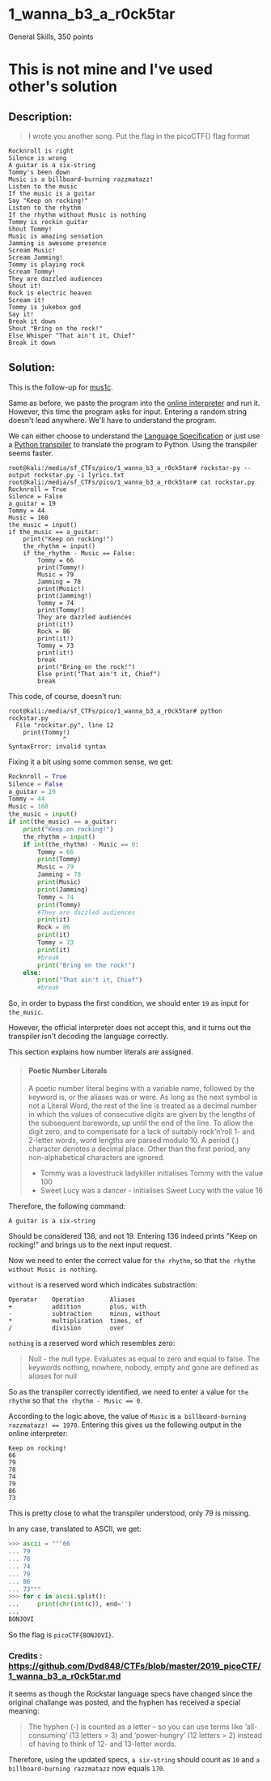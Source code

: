 # 1_wanna_b3_a_r0ck5tar
General Skills, 350 points

# This is not mine and I've used other's solution
## Description:
> I wrote you another song. Put the flag in the picoCTF{} flag format

```
Rocknroll is right              
Silence is wrong                
A guitar is a six-string        
Tommy's been down               
Music is a billboard-burning razzmatazz!
Listen to the music             
If the music is a guitar                  
Say "Keep on rocking!"                
Listen to the rhythm
If the rhythm without Music is nothing
Tommy is rockin guitar
Shout Tommy!                    
Music is amazing sensation 
Jamming is awesome presence
Scream Music!                   
Scream Jamming!                 
Tommy is playing rock           
Scream Tommy!       
They are dazzled audiences                  
Shout it!
Rock is electric heaven                     
Scream it!
Tommy is jukebox god            
Say it!                                     
Break it down
Shout "Bring on the rock!"
Else Whisper "That ain't it, Chief"                 
Break it down 
```

## Solution: 

This is the follow-up for [mus1c](mus1c.md).

Same as before, we paste the program into the [online interpreter](https://codewithrockstar.com/online) and run it. However, this time the program asks for input. Entering a random string doesn't lead anywhere. We'll have to understand the program.

We can either choose to understand the [Language Specification](https://codewithrockstar.com/docs) or just use a [Python transpiler](https://github.com/yanorestes/rockstar-py) to translate the program to Python. Using the transpiler seems faster.

```console
root@kali:/media/sf_CTFs/pico/1_wanna_b3_a_r0ck5tar# rockstar-py --output rockstar.py -i lyrics.txt
root@kali:/media/sf_CTFs/pico/1_wanna_b3_a_r0ck5tar# cat rockstar.py
Rocknroll = True
Silence = False
a_guitar = 19
Tommy = 44
Music = 160
the_music = input()
if the_music == a_guitar:
    print("Keep on rocking!")
    the_rhythm = input()
    if the_rhythm - Music == False:
        Tommy = 66
        print(Tommy!)
        Music = 79
        Jamming = 78
        print(Music!)
        print(Jamming!)
        Tommy = 74
        print(Tommy!)
        They are dazzled audiences
        print(it!)
        Rock = 86
        print(it!)
        Tommy = 73
        print(it!)
        break
        print("Bring on the rock!")
        Else print("That ain't it, Chief")
        break
```

This code, of course, doesn't run:
```console
root@kali:/media/sf_CTFs/pico/1_wanna_b3_a_r0ck5tar# python rockstar.py
  File "rockstar.py", line 12
    print(Tommy!)
               ^
SyntaxError: invalid syntax
```

Fixing it a bit using some common sense, we get:

```python
Rocknroll = True
Silence = False
a_guitar = 19
Tommy = 44
Music = 160
the_music = input()
if int(the_music) == a_guitar:
    print("Keep on rocking!")
    the_rhythm = input()
    if int(the_rhythm) - Music == 0:
        Tommy = 66
        print(Tommy)
        Music = 79
        Jamming = 78
        print(Music)
        print(Jamming)
        Tommy = 74
        print(Tommy)
        #They are dazzled audiences
        print(it)
        Rock = 86
        print(it)
        Tommy = 73
        print(it)
        #break
        print("Bring on the rock!")
    else:
        print("That ain't it, Chief")
        #break
```

So, in order to bypass the first condition, we should enter `19` as input for `the_music`.

However, the official interpreter does not accept this, and it turns out the transpiler isn't decoding the language correctly.

This section explains how number literals are assigned.

> #### Poetic Number Literals
> 
> A poetic number literal begins with a variable name, followed by the keyword is, or the aliases was or were. As long as the next symbol is not a Literal Word, the rest of the line is treated as a decimal number in which the values of consecutive digits are given by the lengths of the subsequent barewords, up until the end of the line. To allow the digit zero, and to compensate for a lack of suitably rock’n’roll 1- and 2-letter words, word lengths are parsed modulo 10. A period (.) character denotes a decimal place. Other than the first period, any non-alphabetical characters are ignored.
> 
>  *   Tommy was a lovestruck ladykiller initialises Tommy with the value 100
>  *   Sweet Lucy was a dancer - initialises Sweet Lucy with the value 16


Therefore, the following command:
```
A guitar is a six-string        
```

Should be considered 136, and not 19. Entering 136 indeed prints "Keep on rocking!" and brings us to the next input request.

Now we need to enter the correct value for `the rhythm`, so that `the rhythm without Music is nothing`. 

`without` is a reserved word which indicates substraction:


```
Operator 	Operation 	    Aliases
+ 	        addition 	    plus, with
- 	        subtraction 	minus, without
* 	        multiplication 	times, of
/ 	        division 	    over
```

`nothing` is a reserved word which resembles zero:

> Null - the null type. Evaluates as equal to zero and equal to false. The keywords nothing, nowhere, nobody, empty and gone are defined as aliases for null

So as the transpiler correctly identified, we need to enter a value for `the rhythm` so that `the rhythm - Music == 0`.

According to the logic above, the value of `Music` is `a billboard-burning razzmatazz! == 1970`. Entering this gives us the following output in the online interpreter:

```
Keep on rocking!
66
79
78
74
79
86
73
```

This is pretty close to what the transpiler understood, only 79 is missing.

In any case, translated to ASCII, we get:

```python
>>> ascii = """66
... 79
... 78
... 74
... 79
... 86
... 73"""
>>> for c in ascii.split():
...     print(chr(int(c)), end='')
...
BONJOVI
```

So the flag is `picoCTF{BONJOVI}`.

### Credits : https://github.com/Dvd848/CTFs/blob/master/2019_picoCTF/1_wanna_b3_a_r0ck5tar.md 

It seems as though the Rockstar language specs have changed since the original challange was posted, and the hyphen has received a special meaning:

> The hyphen (-) is counted as a letter – so you can use terms like ‘all-consuming’ (13 letters > 3) and ‘power-hungry’ (12 letters > 2) instead of having to think of 12- and 13-letter words.

Therefore, using the updated specs, `a six-string` should count as `10` and `a billboard-burning razzmatazz` now equals `170`.
